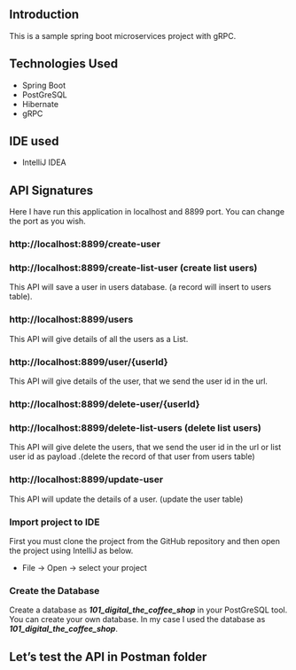 ## Introduction

This is a sample spring boot microservices project with gRPC.

## Technologies Used

* Spring Boot
* PostGreSQL
* Hibernate
* gRPC

## IDE used

* IntelliJ IDEA

## API Signatures

Here I have run this application in localhost and 8899 port. You can change the port as you wish.

### http://localhost:8899/create-user
### http://localhost:8899/create-list-user (create list users)

This API will save a user in users database. (a record will insert to users table).

### http://localhost:8899/users

This API will give details of all the users as a List.

### http://localhost:8899/user/{userId}

This API will give details of the user, that we send the user id in the url.

### http://localhost:8899/delete-user/{userId}
### http://localhost:8899/delete-list-users (delete list users)
This API will give delete the users, that we send the user id in the url or list user id as payload .(delete the record of that user from
users table)

### http://localhost:8899/update-user

This API will update the details of a user. (update the user table)

### Import project to IDE

First you must clone the project from the GitHub repository and then open the project using IntelliJ as below.

* File -> Open -> select your project

### Create the Database

Create a database as _**101_digital_the_coffee_shop**_ in your PostGreSQL tool. You can create your own database. In my
case I used the database as _**101_digital_the_coffee_shop**_.

## Let’s test the API in Postman folder
